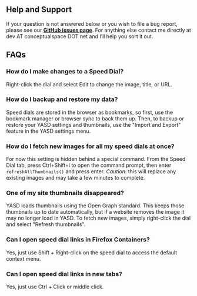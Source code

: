 ## Help and Support

If your question is not answered below or you wish to file a bug report, please see our **[GitHub issues page](https://github.com/conceptualspace/yet-another-speed-dial/issues)**. For anything else contact me directly at dev AT conceptualspace DOT net and I’ll help you sort it out.

## FAQs

### How do I make changes to a Speed Dial?
Right-click the dial and select Edit to change the image, title, or URL.

### How do I backup and restore my data?
Speed dials are stored in the browser as bookmarks, so first, use the bookmark manager or browser sync to back them up. Then, to backup or restore your YASD settings and thumbnails, use the "Import and Export" feature in the YASD settings menu.

### How do I fetch new images for all my speed dials at once?
For now this setting is hidden behind a special command. From the Speed Dial tab, press Ctrl+Shift+i to open the command prompt, then enter `refreshAllThumbnails()` and press enter. *Caution*: this will replace any existing images and may take a few minutes to complete.

### One of my site thumbnails disappeared?
YASD loads thumbnails using the Open Graph standard. This keeps those thumbnails up to date automatically, but if a website removes the image it may no longer load in YASD. To fetch new images, simply right-click the dial and select "Refresh thumbnails".

### Can I open speed dial links in Firefox Containers?
Yes, just use Shift + Right-click on the speed dial to access the default context menu.

### Can I open speed dial links in new tabs?
Yes, just use Ctrl + Click or middle click.
